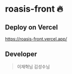 # roasis-front 🔥

## Deploy on Vercel

https://roasis-front.vercel.app/

## Developer

> 이재혁님
> 김성수님
